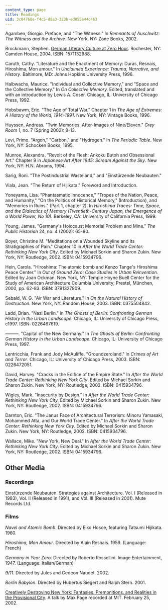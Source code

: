 ```yaml
---
content_type: page
title: Readings
uid: 3c04768e-f4c5-d8a3-323b-ed855e44d463
---
```


Agamben, Giorgio. Preface, and "The Witness." In _Remnants of Auschwitz: The Witness and the Archive_. New York, NY: Zone Books, 2002.

Brockmann, Stephen. [German Literary Culture at Zero Hour](http://www.boydell.co.uk/www.camden-house.com/71132988.HTM)_._ Rochester, NY: Camden House, 2004. ISBN: 1571132988.

Caruth, Cathy. "Literature and the Enactment of Memory: Duras, Resnais, Hiroshima, Mon amour." In _Unclaimed Experience: Trauma, Narrative, and History_. Baltimore, MD: Johns Hopkins University Press, 1996.

Halbwachs, Maurice. "Individual and Collective Memory," and "Space and the Collective Memory." In _On Collective Memory._ Edited, translated and with an introduction by Lewis A. Coser. Chicago, IL: University of Chicago Press, 1992.

Hobsbawm, Eric. "The Age of Total War." Chapter 1 in _The Age of Extremes: A History of the World, 1914-1991_. New York, NY: Vintage Books, 1996.

Huyssen, Andreas. "Twin Memories: After-Images of Nine/Eleven." _Grey Room_ 1, no. 7 (Spring 2002): 8-13.

Levi, Primo. "Argon," "Carbon," and "Hydrogen." In _The Periodic Table_. New York, NY: Schocken Books, 1995.

Munroe, Alexandra. "Revolt of the Flesh: Ankoku Butoh and Obsessional Art." Chapter 9 in _Japanese Art After 1945: Scream Against the Sky_. New York, NY: H.N. Abrams, 1994.

Sarig, Roni. "The Postindustrial Wasteland," and "Einstürzende Neubauten."

Viala, Jean. "The Return of Hijikata." Foreword and Introduction.

Yoneyama, Lisa. "Phantasmatic Innocence," "Tropes of the Nation, Peace, and Humanity," "On the Politics of Historical Memory," (Introduction), and "Memories in Ruins." (Part 1, chapter 2). In _Hiroshima Traces: Time, Space, and the Dialectics of Memory (Twentieth-Century Japan, the Emergence of a World Power, No 10)._ Berkeley, CA: University of California Press, 1999.

Young, James. "Germany's Holocaust Memorial Problem and Mine." _The Public Historian_ 24, no. 4 (2002): 65-80.

Boyer, Christine M. "Meditations on a Wounded Skyline and Its Stratigraphies of Pain." Chapter 10 in _After the World Trade Center: Rethinking New York City_. Edited by Michael Sorkin and Sharon Zukin. New York, NY: Routledge, 2002. ISBN: 0415934796.

Hein, Carola. "Hiroshima: The atomic bomb and Kenzo Tange's Hiroshima Peace Center." In _Out of Ground Zero: Case Studies in Urban Reinvention._ Edited by Joan Ockman. New York, NY: Temple Hoyne Buell Center for the Study of American Architecture Columbia University; Prestel, München, 2000, pp. 62-83. ISBN: 3791327909.

Sebald, W. G. "Air War and Literature." In _On the Natural History of Destruction._ New York, NY: Random House, 2003. ISBN: 0375504842.

Ladd, Brian. "Nazi Berlin." in _The Ghosts of Berlin: Confronting German History in the Urban Landscape._ Chicago, IL: University of Chicago Press, c1997. ISBN: 0226467619.

———. "Capital of the New Germany." In _The Ghosts of Berlin: Confronting German History in the Urban Landscape._ Chicago, IL: University of Chicago Press, 1997.

Lentricchia, Frank and Jody McAuliffe. "Groundzeroland." In _Crimes of Art and Terror_. Chicago, IL: University of Chicago Press, 2003. ISBN: 0226472051.

David, Harvey. "Cracks in the Edifice of the Empire State." In _After the World Trade Center: Rethinking New York City_. Edited by Michael Sorkin and Sharon Zukin. New York, NY: Routledge, 2002. ISBN: 0415934796.

Wigley, Mark. "Insecurity by Design." In _After the World Trade Center: Rethinking New York City._ Edited by Michael Sorkin and Sharon Zukin. New York, NY: Routledge, 2002. ISBN: 0415934796.

Darnton, Eric. "The Janus Face of Architectural Terrorism: Minoru Yamasaki, Mohammed Atta, and Our World Trade Center." In _After the World Trade Center: Rethinking New York City._ Edited by Michael Sorkin and Sharon Zukin. New York, NY: Routledge, 2002. ISBN: 0415934796.

Wallace, Mike. "New York, New Deal." In _After the World Trade Center: Rethinking New York City_. Edited by Michael Sorkin and Sharon Zukin. New York, NY: Routledge, 2002. ISBN: 0415934796.

Other Media
-----------

### Recordings

Einstürzende Neubauten. Strategies against Architecture. Vol. I (Released in 1983), Vol. II (Released in 1991), and Vol. III (Released in 2001). Mute Records Ltd.

### Films

_Navel and Atomic Bomb_. Directed by Eiko Hosoe, featuring Tatsumi Hijikata. 1960.

_Hiroshima, Mon Amour_. Directed by Alain Resnais. 1959. (Language: French)

_Germany in Year Zero_. Directed by Roberto Rossellini. Image Entertainment, 1947. (Language: Italian/German)

_9/11_. Directed by Jules and Gedeon Naudet. 2002.

_Berlin Babylon_. Directed by Hubertus Siegert and Ralph Stern. 2001.

[Creatively Destroying New York: Fantasies, Premonitions, and Realities in the Provisional City](http://techtv.mit.edu/videos/15104-creatively-destroying-new-york-fantasies-premonitions-and-realities-in-the-provisional-city). A talk by Max Page recorded at MIT. February 25, 2002.
